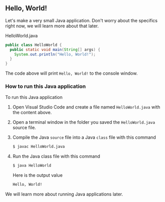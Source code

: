 ## Hello, World!

Let's make a very small Java application. Don't worry about the specifics right now, we will learn more about that later.

HelloWorld.java
```java
public class HelloWorld {
  public static void main(String[] args) {
    System.out.println("Hello, World!");
  }
}
```

The code above will print `Hello, World!` to the console window.

### How to run this Java application

To run this Java application

1. Open Visual Studio Code and create a file named `HelloWorld.java` with the content above.

1. Open a terminal window in the folder you saved the `HelloWorld.java` source file.

1. Compile the Java `source` file into a Java `class` file with this command

    ```bash
    $ javac HelloWorld.java
    ```

1. Run the Java class file with this command

    ```bash
    $ java HelloWorld
    ```

    Here is the output value

    ```bash
    Hello, World!    
    ```

We will learn more about running Java applications later.